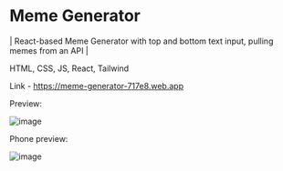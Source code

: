 # Meme Generator

| React-based Meme Generator with top and bottom text input, pulling memes from an API | 

HTML, CSS, JS, React, Tailwind

Link - https://meme-generator-717e8.web.app

Preview:

![image](https://github.com/berina-majdancic/Meme-Generator/assets/106923174/7e15a465-35c4-4920-a321-6edb3f0a77c5)


Phone preview:

![image](https://github.com/berina-majdancic/Meme-Generator/assets/106923174/4ca181f5-2e8e-4897-8ed8-21b990fce1fc)

